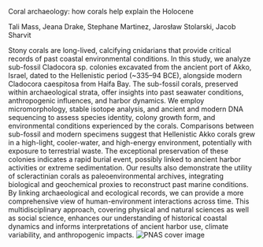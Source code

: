 Coral archaeology: how corals help explain the Holocene

Tali Mass, Jeana Drake, Stephane Martinez,  Jarosław Stolarski, Jacob Sharvit



Stony corals are long-lived, calcifying cnidarians that provide critical records of past coastal environmental conditions. In this study, we analyze sub-fossil Cladocora sp. colonies excavated from the ancient port of Akko, Israel, dated to the Hellenistic period (~335–94 BCE), alongside modern Cladocora caespitosa from Haifa Bay. The sub-fossil corals, preserved within archaeological strata, offer insights into past seawater conditions, anthropogenic influences, and harbor dynamics. We employ micromorphology, stable isotope analysis, and ancient and modern DNA sequencing to assess species identity, colony growth form, and environmental conditions experienced by the corals. Comparisons between sub-fossil and modern specimens suggest that Hellenistic Akko corals grew in a high-light, cooler-water, and high-energy environment, potentially with exposure to terrestrial waste. The exceptional preservation of these colonies indicates a rapid burial event, possibly linked to ancient harbor activities or extreme sedimentation. Our results also demonstrate the utility of scleractinian corals as paleoenvironmental archives, integrating biological and geochemical proxies to reconstruct past marine conditions. By linking archaeological and ecological records, we can provide a more comprehensive view of human-environment interactions across time. This multidisciplinary approach, covering physical and natural sciences as well as social science, enhances our understanding of historical coastal dynamics and informs interpretations of ancient harbor use, climate variability, and anthropogenic impacts.
![PNAS cover image](https://github.com/user-attachments/assets/30065eef-e1dc-4c9b-a703-3a5b235b75f1)
